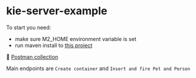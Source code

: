 # kie-server-example

To start you need:

- make sure M2_HOME environment variable is set
- run maven install to [this project](./firefighter)

:memo: [Postman collection](./firefighter/src/main/resources/docs)

Main endpoints are `Create container` and `Insert and fire Pet and Person`

